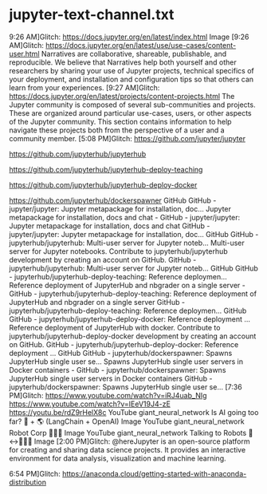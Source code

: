 
# jupyter-text-channel.txt
9:26 AM]Glitch: https://docs.jupyter.org/en/latest/index.html
Image
[9:26 AM]Glitch: https://docs.jupyter.org/en/latest/use/use-cases/content-user.html
Narratives are collaborative, shareable, publishable, and reproducible. We believe that Narratives help both yourself and other researchers by sharing your use of Jupyter projects, technical specifics of your deployment, and installation and configuration tips so that others can learn from your experiences.
[9:27 AM]Glitch: https://docs.jupyter.org/en/latest/projects/content-projects.html
The Jupyter community is composed of several sub-communities and projects. These are organized around particular use-cases, users, or other aspects of the Jupyter community. This section contains information to help navigate these projects both from the perspective of a user and a community member.
[5:08 PM]Glitch: https://github.com/jupyter/jupyter

https://github.com/jupyterhub/jupyterhub

https://github.com/jupyterhub/jupyterhub-deploy-teaching

https://github.com/jupyterhub/jupyterhub-deploy-docker

https://github.com/jupyterhub/dockerspawner 
GitHub
GitHub - jupyter/jupyter: Jupyter metapackage for installation, doc...
Jupyter metapackage for installation, docs and chat - GitHub - jupyter/jupyter: Jupyter metapackage for installation, docs and chat
GitHub - jupyter/jupyter: Jupyter metapackage for installation, doc...
GitHub
GitHub - jupyterhub/jupyterhub: Multi-user server for Jupyter noteb...
Multi-user server for Jupyter notebooks. Contribute to jupyterhub/jupyterhub development by creating an account on GitHub.
GitHub - jupyterhub/jupyterhub: Multi-user server for Jupyter noteb...
GitHub
GitHub - jupyterhub/jupyterhub-deploy-teaching: Reference deploymen...
Reference deployment of JupyterHub and nbgrader on a single server - GitHub - jupyterhub/jupyterhub-deploy-teaching: Reference deployment of JupyterHub and nbgrader on a single server
GitHub - jupyterhub/jupyterhub-deploy-teaching: Reference deploymen...
GitHub
GitHub - jupyterhub/jupyterhub-deploy-docker: Reference deployment ...
Reference deployment of JupyterHub with docker. Contribute to jupyterhub/jupyterhub-deploy-docker development by creating an account on GitHub.
GitHub - jupyterhub/jupyterhub-deploy-docker: Reference deployment ...
GitHub
GitHub - jupyterhub/dockerspawner: Spawns JupyterHub single user se...
Spawns JupyterHub single user servers in Docker containers - GitHub - jupyterhub/dockerspawner: Spawns JupyterHub single user servers in Docker containers
GitHub - jupyterhub/dockerspawner: Spawns JupyterHub single user se...
[7:36 PM]Glitch: https://www.youtube.com/watch?v=iRJ4uab_NIg
https://www.youtube.com/watch?v=IEeV19J4-zE
https://youtu.be/rdZ9rHelX8c 
YouTube
giant_neural_network
Is AI going too far? 🤖 + 🌎 (LangChain + OpenAI)
Image
YouTube
giant_neural_network
Robot Corp 🤖🤖🤖
Image
YouTube
giant_neural_network
Talking to Robots 🤖↔👨🏾‍💻
Image
[2:00 PM]Glitch: @hereJupyter is an open-source platform for creating and sharing data science projects. It provides an interactive environment for data analysis, visualization and machine learning.

6:54 PM]Glitch: https://anaconda.cloud/getting-started-with-anaconda-distribution
